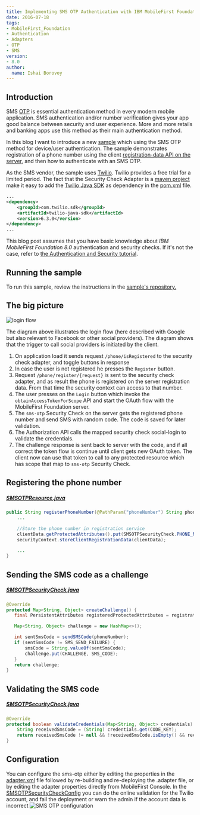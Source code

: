 ```yaml
---
title: Implementing SMS OTP Authentication with IBM MobileFirst Foundation 8.0
date: 2016-07-18
tags:
- MobileFirst_Foundation
- Authentication
- Adapters
- OTP
- SMS
version:
- 8.0
author:
  name: Ishai Borovoy
---
```


## Introduction
 SMS [OTP](https://www.wikiwand.com/en/One-time_password) is essential authentication method in every modern mobile application.  SMS authentication and/or number verification gives your app good balance between security and user experience. More and more retails and banking apps use this method as their main authentication method.

 In this blog I want to introduce a new [sample](https://github.com/mfpdev/mfp-advanced-adapters-samples/tree/development/custom-security-checks/sms-otp-sample) which using the SMS OTP method for device/user authentication.  The sample demonstrates registration of a phone number using the client [registration-data API on the server](https://www.ibm.com/support/knowledgecenter/SSHS8R_8.0.0/com.ibm.worklight.apiref.doc/html/refjava-mfp-server/html/com/ibm/mfp/server/registration/external/model/ClientData.html), and then how to authenticate with an SMS OTP.

As the SMS vendor, the sample uses [Twilio](https://www.twilio.com/).  Twilio provides a free trial for a limited period. The fact that the Security Check Adapter is a [maven project](https://maven.apache.org/) make it easy to add the [Twilio Java SDK](https://www.twilio.com/docs/libraries/java) as dependency in the [pom.xml](https://github.com/mfpdev/mfp-advanced-adapters-samples/blob/development/custom-security-checks/sms-otp/pom.xml) file.

```xml
...
<dependency>
	<groupId>com.twilio.sdk</groupId>
	<artifactId>twilio-java-sdk</artifactId>
	<version>6.3.0</version>
</dependency>
...
```

This blog post assumes that you have basic knowledge about *IBM MobileFirst Foundation 8.0* authentication and security checks. If it's not the case, refer to [the Authentication and Security tutorial](https://mobilefirstplatform.ibmcloud.com/tutorials/en/foundation/8.0/authentication-and-security/).  

## Running the sample
To run this sample, review the instructions in the [sample's repository.](https://github.com/mfpdev/mfp-advanced-adapters-samples/tree/development/custom-security-checks/sms-otp-sample)

## The big picture
![login flow]({{site.baseurl}}/assets/blog/2016-07-18-sms-otp-with-ibm-mobilefirst-foundation/Architecture.png)

The diagram above illustrates the login flow (here described with Google but also relevant to Facebook or other social providers). The diagram shows that the trigger to call social providers is initiated by the client.

1. On application load it sends request `/phone/isRegistered` to the security check adapter, and toggle buttons in response
2. In case the user is not registered he presses the `Register` button.  
3. Request `/phone/register/{request}` is sent to the security check adapter, and as result the phone is registered on the server registration data.
From that time the security context can access to that number.
4. The user presses on the `Login` button which invoke the `obtainAccessTokenForScope` API and start the OAuth flow with the MobileFirst Foundation server.
5. The `sms-otp` Security Check on the server gets the registered phone number and send SMS with random code.  The code is saved for later validation.  
6. The Authorization API calls the mapped security check social-login to validate the credentials.  
7. The challenge response is sent back to server with the code, and if all correct the token flow is continue until client gets new OAuth token.
The client now can use that token to call to any protected resource which has scope that map to `sms-otp` Security Check.

## Registering the phone number
##### [SMSOTPResource.java](https://github.com/mfpdev/mfp-advanced-adapters-samples/blob/development/custom-security-checks/sms-otp/src/main/java/com/github/mfpdev/sample/smsOTP/SMSOTPResource.java)

```java
public String registerPhoneNumber(@PathParam("phoneNumber") String phoneNumber) {
    ...

    //Store the phone number in registration service
    clientData.getProtectedAttributes().put(SMSOTPSecurityCheck.PHONE_NUMBER, phoneNumber);
    securityContext.storeClientRegistrationData(clientData);

    ...
}
```

## Sending the SMS code as a challenge
##### [SMSOTPSecurityCheck.java](https://github.com/mfpdev/mfp-advanced-adapters-samples/blob/development/custom-security-checks/sms-otp/src/main/java/com/github/mfpdev/sample/smsOTP/SMSOTPSecurityCheck.java)
```java
@Override
protected Map<String, Object> createChallenge() {
   final PersistentAttributes registeredProtectedAttributes = registrationContext.getRegisteredProtectedAttributes();

   Map<String, Object> challenge = new HashMap<>();

   int sentSmsCode = sendSMSCode(phoneNumber);
   if (sentSmsCode != SMS_SEND_FAILURE) {
       smsCode = String.valueOf(sentSmsCode);
       challenge.put(CHALLENGE, SMS_CODE);
   }
   return challenge;
}
```

## Validating the SMS code
##### [SMSOTPSecurityCheck.java](https://github.com/mfpdev/mfp-advanced-adapters-samples/blob/development/custom-security-checks/sms-otp/src/main/java/com/github/mfpdev/sample/smsOTP/SMSOTPSecurityCheck.java)
```java
@Override
protected boolean validateCredentials(Map<String, Object> credentials) {
    String receivedSmsCode = (String) credentials.get(CODE_KEY);
    return receivedSmsCode != null && !receivedSmsCode.isEmpty() && receivedSmsCode.equals(smsCode);
}
```

## Configuration
You can configure the sms-otp either by editing the properties in the [adapter.xml](https://github.com/mfpdev/mfp-advanced-adapters-samples/blob/development/custom-security-checks/sms-otp/src/main/adapter-resources/adapter.xml) file followed by re-building and re-deploying the .adapter file, or by editing the adapter properties directly from MobileFirst Console.  In the [SMSOTPSecurityCheckConfig](https://github.com/mfpdev/mfp-advanced-adapters-samples/blob/development/custom-security-checks/sms-otp/src/main/java/com/github/mfpdev/sample/smsOTP/SMSOTPSecurityCheckConfig.java) you can do the online validation for the Twilio account, and fail the deployment or warn the admin if the account data is incorrect
![SMS OTP configuration]({{site.baseurl}}/assets/blog/2016-07-18-sms-otp-with-ibm-mobilefirst-foundation/Configuration.png)
